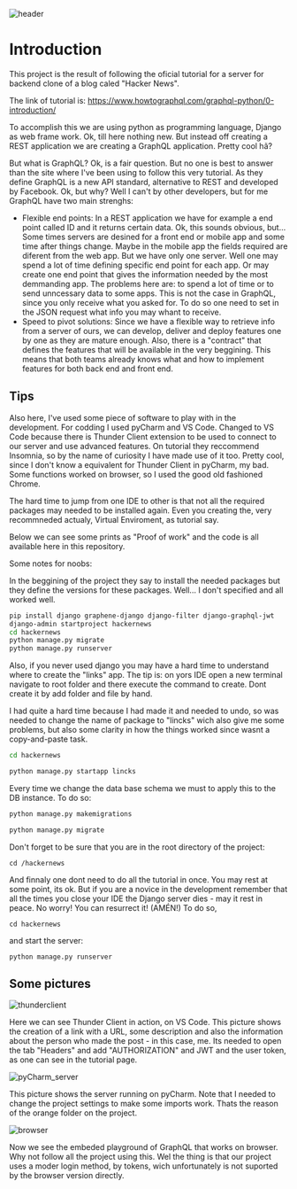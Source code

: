 ![header](https://github.com/BrunoOmoreshi/server_python/blob/main/header.png)

# Introduction

This project is the result of following the oficial tutorial for a server for backend clone of a blog caled "Hacker News".

The link of tutorial is: https://www.howtographql.com/graphql-python/0-introduction/ 

To accomplish this we are using python as programming language, Django as web frame work. Ok, till here nothing new. But instead off creating a REST application we are creating a GraphQL application. Pretty cool hã?

But what is GraphQL? Ok, is a fair question. But no one is best to answer than the site where I've been using to follow this very tutorial. As they define GraphQL is a new API standard, alternative to REST and developed by Facebook. Ok, but why? Well I can't by other developers, but for me GraphQL have two main strenghs:

- Flexible end points: In a REST application we have for example a end point called ID and it returns certain data. Ok, this sounds obvious, but... Some times servers are desined for a front end or mobile app and some time after things change. Maybe in the mobile app the fields required are diferent from the web app. But we have only one server. Well one may spend a lot of time defining specific end point for each app. Or may create one end point that gives the information needed by the most demmanding app. The problems here are: to spend a lot of time or to send unncessary data to some apps. This is not the case in GraphQL, since  you only receive what you asked for. To do so one need to set in the JSON request what info you may whant to receive.
- Speed to pivot solutions: Since we have a flexible way to retrieve info from a server of ours, we can develop, deliver and deploy features one by one as they are mature enough. Also, there is a "contract" that defines the features that will be available in the very beggining. This means that both teams already knows what and how to implement features for both back end and front end.

## Tips

Also here, I've used some piece of software to play with in the development. For codding I used pyCharm and VS Code. Changed to VS Code because there is Thunder Client extension to be used to connect to our server and use advanced features. On tutorial they reccommend Insomnia, so by the name of curiosity I have made use of it too. Pretty cool, since I don't know a equivalent for Thunder Client in pyCharm, my bad. Some functions worked on browser, so I used the good old fashioned Chrome.

The hard time to jump from one IDE to other is that not all the required packages may needed to be installed again. Even you creating the, very recommneded actualy, Virtual Enviroment, as tutorial say.

Below we can see some prints as "Proof of work" and the code is all available here in this repository.

Some notes for noobs:

In the beggining of the project they say to install the needed packages but they define the versions for these packages. Well... I don't specified and all worked well.

```bash
pip install django graphene-django django-filter django-graphql-jwt
django-admin startproject hackernews
cd hackernews
python manage.py migrate
python manage.py runserver
```

Also, if you never used django you may have a hard time to understand where to create the "links" app. The tip is: on yors IDE open a new terminal navigate to root folder and there execute the command to create. Dont create it by add folder and file by hand.

I had quite a hard time because I had made it and needed to undo, so was needed to change the name of package to "lincks" wich also give me some problems, but also some clarity in how the things worked since wasnt a copy-and-paste task.

```bash
cd hackernews
```

```bash
python manage.py startapp lincks
```

Every time we change the data base schema we must to apply this to the DB instance. To do so:

```python
python manage.py makemigrations

python manage.py migrate
```

Don't forget to be sure that you are in the root directory of the project:

```
cd /hackernews
```

And finnaly one dont need to do all the tutorial in once. You may rest at some point, its ok. But if you are a novice in the development remember that all the times you close your IDE the Django server dies - may it rest in peace. No worry! You can resurrect it! (AMÉN!) To do so, 

```
cd hackernews
```

and start the server:

```
python manage.py runserver
```

## Some pictures

![thunderclient](https://github.com/BrunoOmoreshi/server_python/blob/main/thunderclient.png)

Here we can see Thunder Client in action, on VS Code. This picture shows the creation of a link with a URL, some description and also the information about the person who made the post - in this case, me. Its needed to open the tab "Headers" and add "AUTHORIZATION" and JWT and the user token, as one can see in the tutorial page.

![pyCharm_server](https://github.com/BrunoOmoreshi/server_python/blob/main/pyCharm_server.png)

This picture shows the server running on pyCharm. Note that I needed to change the project settings to make some imports work. Thats the reason of the orange folder on the project.

![browser](https://github.com/BrunoOmoreshi/server_python/blob/main/browser.png)

Now we see the embeded playground of GraphQL that works on browser. Why not follow all the project using this. Wel the thing is that our project uses a moder login method, by tokens, wich unfortunately is not suported by the browser version directly.
